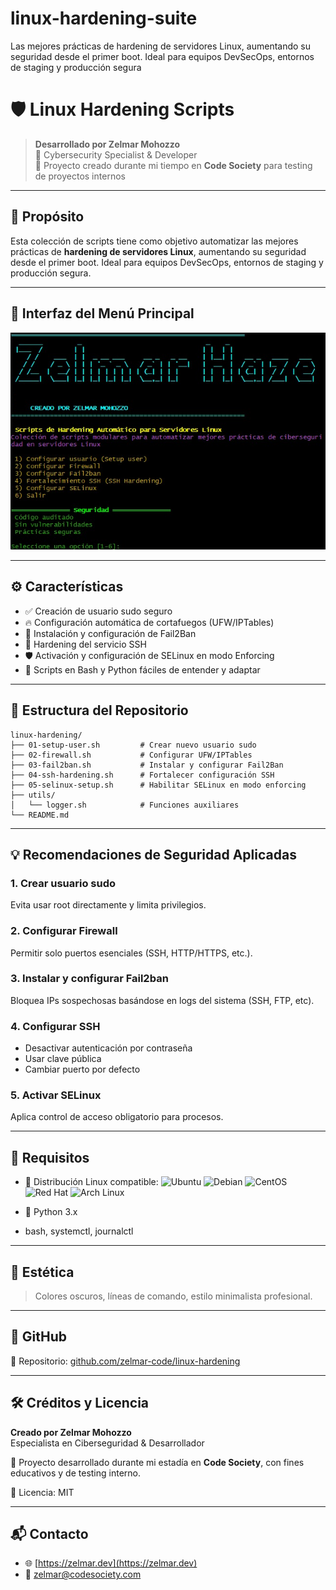 # linux-hardening-suite
Las mejores prácticas de hardening de servidores Linux, aumentando su seguridad desde el primer boot. Ideal para equipos DevSecOps, entornos de staging y producción segura

# 🛡️ Linux Hardening Scripts

> **Desarrollado por Zelmar Mohozzo**  
> 🧠 Cybersecurity Specialist & Developer  
> 🧪 Proyecto creado durante mi tiempo en **Code Society** para testing de proyectos internos

---

## 🎯 Propósito

Esta colección de scripts tiene como objetivo automatizar las mejores prácticas de **hardening de servidores Linux**, aumentando su seguridad desde el primer boot. Ideal para equipos DevSecOps, entornos de staging y producción segura.

---

## 📸 Interfaz del Menú Principal

![Zelmar Haze - Hardening Menu](./9b0e3126-7453-4913-976f-64e0bb27d2a5.png)

---

## ⚙️ Características

- ✅ Creación de usuario sudo seguro
- 🔥 Configuración automática de cortafuegos (UFW/IPTables)
- 🚫 Instalación y configuración de Fail2Ban
- 🔐 Hardening del servicio SSH
- 🛡️ Activación y configuración de SELinux en modo Enforcing
- 📜 Scripts en Bash y Python fáciles de entender y adaptar

---

## 📁 Estructura del Repositorio

```
linux-hardening/
├── 01-setup-user.sh         # Crear nuevo usuario sudo
├── 02-firewall.sh           # Configurar UFW/IPTables
├── 03-fail2ban.sh           # Instalar y configurar Fail2Ban
├── 04-ssh-hardening.sh      # Fortalecer configuración SSH
├── 05-selinux-setup.sh      # Habilitar SELinux en modo enforcing
├── utils/
│   └── logger.sh            # Funciones auxiliares
└── README.md
```

---

## 💡 Recomendaciones de Seguridad Aplicadas

### 1. Crear usuario sudo
Evita usar root directamente y limita privilegios.

### 2. Configurar Firewall
Permitir solo puertos esenciales (SSH, HTTP/HTTPS, etc.).

### 3. Instalar y configurar Fail2ban
Bloquea IPs sospechosas basándose en logs del sistema (SSH, FTP, etc).

### 4. Configurar SSH
- Desactivar autenticación por contraseña
- Usar clave pública
- Cambiar puerto por defecto

### 5. Activar SELinux
Aplica control de acceso obligatorio para procesos.

---

## 🚀 Requisitos

- 🐧 Distribución Linux compatible: 
  ![Ubuntu](https://img.shields.io/badge/Ubuntu-E95420?style=flat&logo=ubuntu&logoColor=white) 
  ![Debian](https://img.shields.io/badge/Debian-A81D33?style=flat&logo=debian&logoColor=white)
  ![CentOS](https://img.shields.io/badge/CentOS-262577?style=flat&logo=centos&logoColor=white)
  ![Red Hat](https://img.shields.io/badge/Red%20Hat-EE0000?style=flat&logo=redhat&logoColor=white)
  ![Arch Linux](https://img.shields.io/badge/Arch-1793D1?style=flat&logo=archlinux&logoColor=white)

- 🐍 Python 3.x
- bash, systemctl, journalctl

---

## 🎨 Estética

> Colores oscuros, líneas de comando, estilo minimalista profesional.

---

## 🔗 GitHub

📂 Repositorio: [github.com/zelmar-code/linux-hardening](https://github.com/zelmar-code/linux-hardening)

---

## 🛠️ Créditos y Licencia

**Creado por Zelmar Mohozzo**  
Especialista en Ciberseguridad & Desarrollador

🧪 Proyecto desarrollado durante mi estadía en **Code Society**, con fines educativos y de testing interno.

📄 Licencia: MIT

---

## 📬 Contacto

- 🌐 [https://zelmar.dev](https://zelmar.dev)
- 📧 zelmar@codesociety.com
